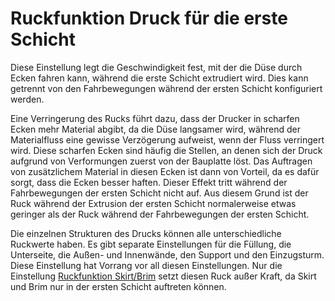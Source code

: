 Ruckfunktion Druck für die erste Schicht
====
Diese Einstellung legt die Geschwindigkeit fest, mit der die Düse durch Ecken fahren kann, während die erste Schicht extrudiert wird. Dies kann getrennt von den Fahrbewegungen während der ersten Schicht konfiguriert werden.

Eine Verringerung des Rucks führt dazu, dass der Drucker in scharfen Ecken mehr Material abgibt, da die Düse langsamer wird, während der Materialfluss eine gewisse Verzögerung aufweist, wenn der Fluss verringert wird. Diese scharfen Ecken sind häufig die Stellen, an denen sich der Druck aufgrund von Verformungen zuerst von der Bauplatte löst. Das Auftragen von zusätzlichem Material in diesen Ecken ist dann von Vorteil, da es dafür sorgt, dass die Ecken besser haften. Dieser Effekt tritt während der Fahrbewegungen der ersten Schicht nicht auf. Aus diesem Grund ist der Ruck während der Extrusion der ersten Schicht normalerweise etwas geringer als der Ruck während der Fahrbewegungen der ersten Schicht.

Die einzelnen Strukturen des Drucks können alle unterschiedliche Ruckwerte haben. Es gibt separate Einstellungen für die Füllung, die Unterseite, die Außen- und Innenwände, den Support und den Einzugsturm. Diese Einstellung hat Vorrang vor all diesen Einstellungen. Nur die Einstellung [Ruckfunktion Skirt/Brim](jerk_skirt_brim.md) setzt diesen Ruck außer Kraft, da Skirt und Brim nur in der ersten Schicht auftreten können.